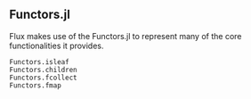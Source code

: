 ## Functors.jl

Flux makes use of the Functors.jl to represent many of the core functionalities it provides.

```@docs
Functors.isleaf
Functors.children
Functors.fcollect
Functors.fmap
```

